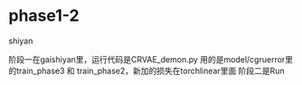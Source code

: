 # phase1-2
shiyan

阶段一在gaishiyan里，运行代码是CRVAE_demon.py 用的是model/cgruerror里的train_phase3 和 train_phase2，新加的损失在torchlinear里面
阶段二是Run 
